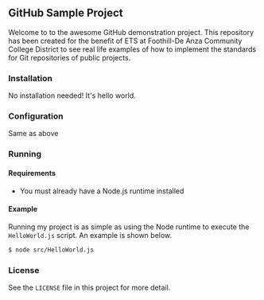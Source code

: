 ## GitHub Sample Project

Welcome to to the awesome GitHub demonstration project. This repository has been created for the benefit of ETS at Foothill-De Anza Community College District to see real life examples of how to implement the standards for Git repositories of public projects.

### Installation

No installation needed! It's hello world.

### Configuration

Same as above

### Running

#### Requirements

* You must already have a Node.js runtime installed

#### Example

Running my project is as simple as using the Node runtime to execute the `HelloWorld.js` script. An example is shown below.

```bash
$ node src/HelloWorld.js
```

### License

See the `LICENSE` file in this project for more detail.
